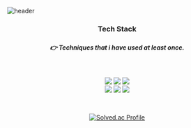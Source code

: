 ![header](https://capsule-render.vercel.app/api?type=soft&color=FFD159&height=150&section=header&text=JunHeeLim&fontSize=70&animation=twinkling)

<h3 align="center">  Tech Stack  <h3>

<h5 align="center"> 👉 Techniques that i have used at least once. </h5>

<br/>

<p align="center">
  <img src="https://img.shields.io/badge/JAVA-007396?style=flat-squar&logo=Java&logoColor=white">
  <img src="https://img.shields.io/badge/Spring-6DB33F?style=flat-squar&logo=Spring&logoColor=white">
  <img src="https://img.shields.io/badge/redis-DC382D?style=flat-squar&logo=redis&logoColor=white">
  <br>
  <img src="https://img.shields.io/badge/apachekafka-231F20?style=flat-squar&logo=apache kafka&logoColor=white"> 
  <img src="https://img.shields.io/badge/jenkins-D24939?style=flat-squar&logo=jenkins&logoColor=white"> 
  <img src="https://img.shields.io/badge/aws-FF9900?style=flat-square&logo=amazon-aws&logoColor=white"/>
</p>


<br/>
<div align="center">
 
 <a>[![Solved.ac Profile](http://mazassumnida.wtf/api/v2/generate_badge?boj=junhee3370)](https://solved.ac/junhee3370/)<a/>
 
</div>
